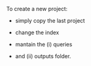 To create a new project:

- simply copy the last project

- change the index

- mantain the (i) queries
  
- and (ii) outputs folder. 
